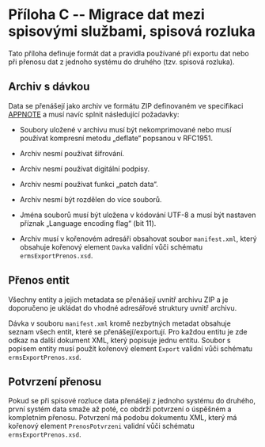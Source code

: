 # Příloha C -- Migrace dat mezi spisovými službami, spisová rozluka

Tato příloha definuje formát dat a pravidla používané při exportu dat nebo
při přenosu dat z jednoho systému do druhého (tzv. spisová rozluka).

## Archiv s dávkou

Data se přenášejí jako archiv ve formátu ZIP definovaném ve
specifikaci
[APPNOTE](https://pkware.cachefly.net/webdocs/APPNOTE/APPNOTE-6.3.10.TXT)
a musí navíc splnit následující požadavky:

* Soubory uložené v archivu musí být nekomprimované nebo musí používat
  kompresní metodu „deflate“ popsanou v RFC1951.

* Archiv nesmí používat šifrování.

* Archiv nesmí používat digitální podpisy.

* Archiv nesmí používat funkci „patch data“.

* Archiv nesmí být rozdělen do více souborů.

* Jména souborů musí být uložena v kódování UTF-8 a musí být nastaven
  příznak „Language encoding flag“ (bit 11).

* Archiv musí v kořenovém adresáři obsahovat soubor `manifest.xml`,
  který obsahuje kořenový element `Davka` validní vůči schématu
  `ermsExportPrenos.xsd`.

## Přenos entit

Všechny entity a jejich metadata se přenášejí uvnitř archivu ZIP a je
doporučeno je ukládat do vhodné adresářové struktury uvnitř archivu.

Dávka v souboru `manifest.xml` kromě nezbytných metadat obsahuje
seznam všech entit, které se přenášejí/exportují. Pro každou entitu je
zde odkaz na další dokument XML, který popisuje jednu entitu. Soubor s
popisem entity musí použít kořenový element `Export` validní vůči
schématu `ermsExportPrenos.xsd`.

## Potvrzení přenosu

Pokud se při spisové rozluce data přenášejí z jednoho systému do
druhého, první systém data smaže až poté, co obdrží potvrzení o
úspěšném a kompletním přenosu. Potvrzení má podobu dokumentu XML,
který má kořenový element `PrenosPotvrzeni` validní vůči schématu
`ermsExportPrenos.xsd`.
